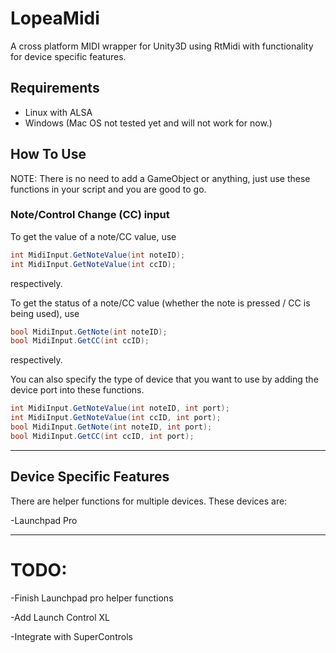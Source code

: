 # LopeaMidi
A cross platform MIDI wrapper for Unity3D using RtMidi with functionality for device specific features.

## Requirements
  - Linux with ALSA
  - Windows
  (Mac OS not tested yet and will not work for now.)

## How To Use
NOTE: There is no need to add a GameObject or anything, just use these functions in your script and you are good to go.
### Note/Control Change (CC) input
To get the value of a note/CC value, use
 ```csharp
 int MidiInput.GetNoteValue(int noteID);
 int MidiInput.GetNoteValue(int ccID);
 ```
 respectively.
 
 
 
To get the status of a note/CC value (whether the note is pressed / CC is being used), use
```csharp
bool MidiInput.GetNote(int noteID);
bool MidiInput.GetCC(int ccID);
```
respectively.

You can also specify the type of device that you want to use by adding the device port into these functions.
```csharp
int MidiInput.GetNoteValue(int noteID, int port);
int MidiInput.GetNoteValue(int ccID, int port);
bool MidiInput.GetNote(int noteID, int port);
bool MidiInput.GetCC(int ccID, int port);
```
---
## Device Specific Features
There are helper functions for multiple devices. These devices are:

  -Launchpad Pro

---
# TODO:
  
  -Finish Launchpad pro helper functions
  
  -Add Launch Control XL 
  
  -Integrate with SuperControls
